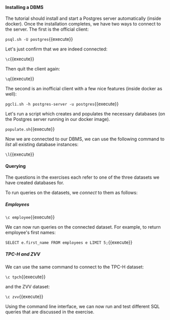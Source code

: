 #### Installing a DBMS

The tutorial should install and start a Postgres server automatically (inside
docker). Once the installation completes, we have two ways to connect to the
server. The first is the official client:

`psql.sh -U postgres`{{execute}}

Let's just confirm that we are indeed connected:

`\c`{{execute}}

Then quit the client again:

`\q`{{execute}}


The second is an inofficial client with a few nice features (inside docker as
well):

`pgcli.sh -h postgres-server -u postgres`{{execute}}


Let's run a script which creates and populates the necessary databases (on the Postgres server running in our docker image).

`populate.sh`{{execute}}


Now we are connected to our DBMS, we can use the following command to *list* all existing database instances:

``\l``{{execute}}


#### Querying
The questions in the exercises each refer to one of the three datasets we have created databases for.

To run queries on the datasets, we *connect* to them as follows:

##### Employees


``\c employee``{{execute}}

We can now run queries on the connected dataset. For example, to return employee's first names:

``
SELECT e.first_name
FROM employees e
LIMIT 5;
``{{execute}}

##### TPC-H and ZVV

We can use the same command to connect to the TPC-H dataset:

``\c tpch``{{execute}}

and the ZVV dataset:

``\c zvv``{{execute}}

Using the command line interface, we can now run and test different SQL queries 
that are discussed in the exercise.



